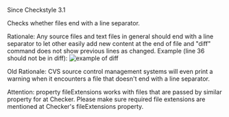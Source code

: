 Since Checkstyle 3.1

Checks whether files end with a line separator.

Rationale: Any source files and text files in general should end with a line separator to let other easily add new content at the end of file and "diff" command does not show previous lines as changed.
Example (line 36 should not be in diff): ![example of diff][]

Old Rationale: CVS source control management systems will even print a warning when it encounters a file that doesn't end with a line separator.

Attention: property fileExtensions works with files that are passed by similar property for at Checker. Please make sure required file extensions are mentioned at Checker's fileExtensions property.


[example of diff]: https://cloud.githubusercontent.com/assets/812984/13894408/afd965b8-ed24-11e5-8bfd-e9edf56a6fe6.png